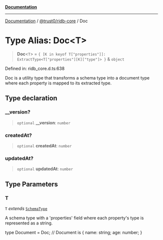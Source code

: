 [**Documentation**](../../../README.md)

***

[Documentation](../../../README.md) / [@trust0/ridb-core](../README.md) / Doc

# Type Alias: Doc\<T\>

> **Doc**\<`T`\> = `{ [K in keyof T["properties"]]: ExtractType<T["properties"][K]["type"]> }` & `object`

Defined in: ridb\_core.d.ts:638

Doc is a utility type that transforms a schema type into a document type where each property is mapped to its extracted type.

## Type declaration

### \_\_version?

> `optional` **\_\_version**: `number`

### createdAt?

> `optional` **createdAt**: `number`

### updatedAt?

> `optional` **updatedAt**: `number`

## Type Parameters

### T

`T` *extends* [`SchemaType`](SchemaType.md)

A schema type with a 'properties' field where each property's type is represented as a string.

type Document = Doc<Schema>; // Document is { name: string; age: number; }
